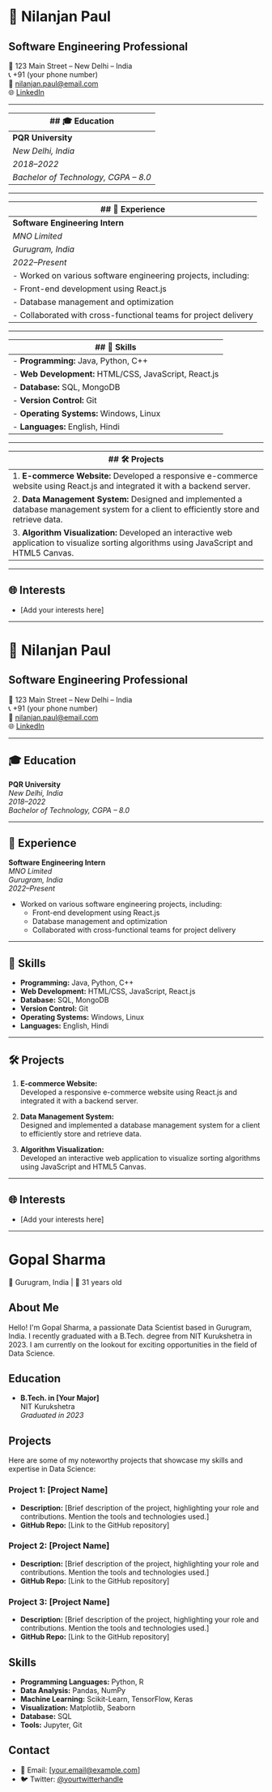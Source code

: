 # 🚀 Nilanjan Paul
## Software Engineering Professional
📍 123 Main Street – New Delhi – India  
📞 +91 (your phone number)  
📧 nilanjan.paul@email.com  
🌐 [LinkedIn](www.linkedin.com/in/nilanjanpaul)

---

| ## 🎓 Education |
|-----------------|
| **PQR University** |
| *New Delhi, India* |
| *2018–2022* |
| *Bachelor of Technology, CGPA – 8.0* |

---

| ## 💼 Experience |
|------------------|
| **Software Engineering Intern** |
| *MNO Limited* |
| *Gurugram, India* |
| *2022–Present* |
| - Worked on various software engineering projects, including: |
|   - Front-end development using React.js |
|   - Database management and optimization |
|   - Collaborated with cross-functional teams for project delivery |

---

| ## 🚀 Skills |
|--------------|
| - **Programming:** Java, Python, C++ |
| - **Web Development:** HTML/CSS, JavaScript, React.js |
| - **Database:** SQL, MongoDB |
| - **Version Control:** Git |
| - **Operating Systems:** Windows, Linux |
| - **Languages:** English, Hindi |

---

| ## 🛠️ Projects |
|---------------|
| 1. **E-commerce Website:** Developed a responsive e-commerce website using React.js and integrated it with a backend server. |
| 2. **Data Management System:** Designed and implemented a database management system for a client to efficiently store and retrieve data. |
| 3. **Algorithm Visualization:** Developed an interactive web application to visualize sorting algorithms using JavaScript and HTML5 Canvas. |

---

## 🌐 Interests
- [Add your interests here]


---
# 🚀 Nilanjan Paul
## Software Engineering Professional
📍 123 Main Street – New Delhi – India  
📞 +91 (your phone number)  
📧 nilanjan.paul@email.com  
🌐 [LinkedIn](www.linkedin.com/in/nilanjanpaul)

---

## 🎓 Education
**PQR University**  
*New Delhi, India*  
*2018–2022*  
*Bachelor of Technology, CGPA – 8.0*  

---

## 💼 Experience
**Software Engineering Intern**  
*MNO Limited*  
*Gurugram, India*  
*2022–Present*  
- Worked on various software engineering projects, including:
  - Front-end development using React.js
  - Database management and optimization
  - Collaborated with cross-functional teams for project delivery

---

## 🚀 Skills
- **Programming:** Java, Python, C++
- **Web Development:** HTML/CSS, JavaScript, React.js
- **Database:** SQL, MongoDB
- **Version Control:** Git
- **Operating Systems:** Windows, Linux
- **Languages:** English, Hindi

---

## 🛠️ Projects
1. **E-commerce Website:**  
   Developed a responsive e-commerce website using React.js and integrated it with a backend server.

2. **Data Management System:**  
   Designed and implemented a database management system for a client to efficiently store and retrieve data.

3. **Algorithm Visualization:**  
   Developed an interactive web application to visualize sorting algorithms using JavaScript and HTML5 Canvas.

---

## 🌐 Interests
- [Add your interests here]



---


# Gopal Sharma

📍 Gurugram, India | 📅 31 years old

## About Me

Hello! I'm Gopal Sharma, a passionate Data Scientist based in Gurugram, India. I recently graduated with a B.Tech. degree from NIT Kurukshetra in 2023. I am currently on the lookout for exciting opportunities in the field of Data Science.

## Education

- **B.Tech. in [Your Major]**  
  NIT Kurukshetra  
  *Graduated in 2023*

## Projects

Here are some of my noteworthy projects that showcase my skills and expertise in Data Science:

### Project 1: [Project Name]

- **Description:** [Brief description of the project, highlighting your role and contributions. Mention the tools and technologies used.]
- **GitHub Repo:** [Link to the GitHub repository]

### Project 2: [Project Name]

- **Description:** [Brief description of the project, highlighting your role and contributions. Mention the tools and technologies used.]
- **GitHub Repo:** [Link to the GitHub repository]

### Project 3: [Project Name]

- **Description:** [Brief description of the project, highlighting your role and contributions. Mention the tools and technologies used.]
- **GitHub Repo:** [Link to the GitHub repository]

## Skills

- **Programming Languages:** Python, R
- **Data Analysis:** Pandas, NumPy
- **Machine Learning:** Scikit-Learn, TensorFlow, Keras
- **Visualization:** Matplotlib, Seaborn
- **Database:** SQL
- **Tools:** Jupyter, Git

## Contact

- 📧 Email: [your.email@example.com]
- 🐦 Twitter: [@yourtwitterhandle](https://twitter.com/yourtwitterhandle)
